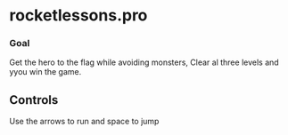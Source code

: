 # rocketlessons.pro

### Goal

Get the hero to the flag while avoiding monsters, Clear al three levels and yyou win the game.

## Controls

Use the arrows to run and space to jump

